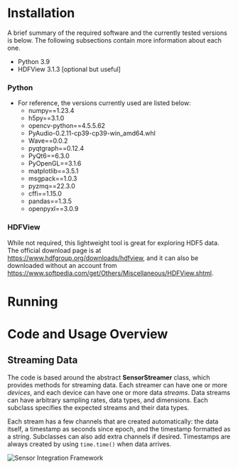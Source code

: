 # Installation

A brief summary of the required software and the currently tested versions is below.  The following subsections contain more information about each one.

- Python 3.9
- HDFView 3.1.3 [optional but useful]

### Python
- For reference, the versions currently used are listed below:
  - numpy==1.23.4
  - h5py==3.1.0
  - opencv-python==4.5.5.62
  - PyAudio-0.2.11-cp39-cp39-win_amd64.whl
  - Wave==0.0.2
  - pyqtgraph==0.12.4
  - PyQt6==6.3.0
  - PyOpenGL==3.1.6
  - matplotlib==3.5.1
  - msgpack==1.0.3
  - pyzmq==22.3.0
  - cffi==1.15.0
  - pandas==1.3.5
  - openpyxl==3.0.9

### HDFView

While not required, this lightweight tool is great for exploring HDF5 data.  The official download page is at https://www.hdfgroup.org/downloads/hdfview, and it can also be downloaded without an account from https://www.softpedia.com/get/Others/Miscellaneous/HDFView.shtml.

# Running

# Code and Usage Overview

## Streaming Data
The code is based around the abstract **SensorStreamer** class, which provides methods for streaming data.  Each streamer can have one or more *devices*, and each device can have one or more data *streams*.  Data streams can have arbitrary sampling rates, data types, and dimensions.  Each subclass specifies the expected streams and their data types.

Each stream has a few channels that are created automatically: the data itself, a timestamp as seconds since epoch, and the timestamp formatted as a string.  Subclasses can also add extra channels if desired.  Timestamps are always created by using `time.time()` when data arrives.

![Sensor Integration Framework](https://user-images.githubusercontent.com/79134282/231628977-416bb261-404a-48b7-8a83-ff472885b9df.jpg)
